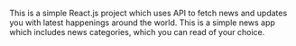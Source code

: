 This is a simple React.js project which uses API to fetch news and updates you with latest happenings around the world. This is a simple news app which includes news categories, which you can read of your choice.
